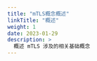```yaml
---
title: "mTLS概念概述"
linkTitle: "概述"
weight: 1
date: 2023-01-29
description: >
  概述 mTLS 涉及的相关基础概念
---
```




